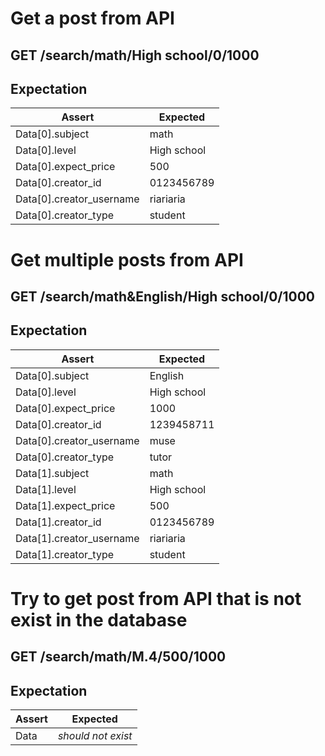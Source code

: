 # Get a post from API 

## GET /search/math/High school/0/1000

## Expectation

| Assert | Expected |
| - | - |
| Data[0].subject | math |
| Data[0].level | High school |
| Data[0].expect_price | 500 |
| Data[0].creator_id | 0123456789 |
| Data[0].creator_username | riariaria |
| Data[0].creator_type | student |

# Get multiple posts from API

## GET /search/math&English/High school/0/1000

## Expectation

| Assert | Expected |
| - | - |
| Data[0].subject | English |
| Data[0].level | High school |
| Data[0].expect_price | 1000 |
| Data[0].creator_id | 1239458711 |
| Data[0].creator_username | muse |
| Data[0].creator_type | tutor |
| Data[1].subject | math |
| Data[1].level | High school |
| Data[1].expect_price | 500 |
| Data[1].creator_id | 0123456789 |
| Data[1].creator_username | riariaria |
| Data[1].creator_type | student |

# Try to get post from API that is not exist in the database

## GET /search/math/M.4/500/1000

## Expectation

| Assert | Expected |
| - | - |
| Data | *should not exist* |
